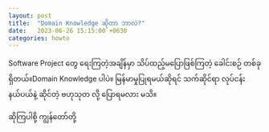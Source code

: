 ```yaml
---
layout: post
title:  "Domain Knowledge ဆိုတာ ဘာလဲ?"
date:   2023-06-26 15:15:00 +0630
categories: howto
---
```


Software Project တွေ ရေးကြတဲ့အချိန်မှာ သိပ်ထည့်မပြောဖြစ်ကြတဲ့ ခေါင်းစဉ် တစ်ခုရှိတယ်။​ Domain Knowledge ပါပဲ။ မြန်မာမှုပြုရမယ်ဆိုရင် သက်ဆိုင်ရာ လုပ်ငန်းနယ်ပယ်နဲ့ ဆိုင်တဲ့ ဗဟုသုတ လို့ ပြောရမလား မသိ။

ဆိုကြပါစို့ ကျွန်တော်တို့ 